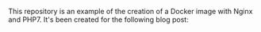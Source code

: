 This repository is an example of the creation of a Docker image with Nginx and PHP7. It's been created for the following blog post:
